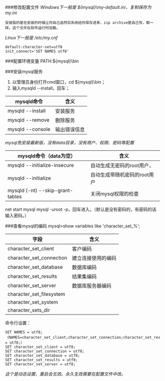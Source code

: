 ###修改配置文件
*Windows下一般是 ${mysql}\my-default.ini，复制保存为my.ini*
```
安装版的是在安装的时候让你自己选然后系统给你保存进来，zip archive是自己写，都一样。这个文件在软件运行时加载。
```
*Linux下一般是 /etc/my.cnf*
```
default-character-set=utf8
init_connect='SET NAMES utf8'
```
###配置环境变量
PATH:${mysql}\bin

###安装mysql服务
1. 以管理员身份打开cmd窗口，cd ${mysql}\bin；
2. 输入mysqld --install，回车；

|    mysqld命令    |     含义     |
|------------------|--------------|
| mysqld --install | 安装服务     |
| mysqld --remove  | 删除服务     |
| mysqld --console | 输出错误信息 |

*mysql免安装最新版，没有data目录，没有用户、权限、密码等配置*

|      mysqld命令（data为空）      |             含义             |
|----------------------------------|------------------------------|
| mysqld --initialize-insecure     | 自动生成无密码的root用户，   |
| mysqld --initialize              | 自动生成带随机密码的root用户 |
| mysqld (-nt) --skip-grant-tables | 关闭mysql权限的检查          |

net start mysql
mysql -uroot -p，回车进入。（默认是没有密码的，有密码的话输入密码。）


###查看mysql的编码
mysql>show variables like 'character_set_%';

|           字段           |        含义        |
|--------------------------|--------------------|
| character_set_client     | 客户编码           |
| character_set_connection | 建立连接使用的编码 |
| character_set_database   | 数据库编码         |
| character_set_results    | 结果集编码         |
| character_set_server     | 数据库服务器编码   |
| character_set_filesystem |                    |
| character_set_system     |                    |
| character_sets_dir       |                    |


命令行设置：
```
SET NAMES = utf8;
（NAMES=character_set_client;character_set_connection;character_set_results = utf8;）
SET character_set_client = utf8;
SET character_set_connection = utf8;
SET character_set_database = utf8;
SET character_set_results = utf8;
SET character_set_server = utf8;
```
*这个是动态设置，重启会无效。永久生效需要在配置文件中改。*